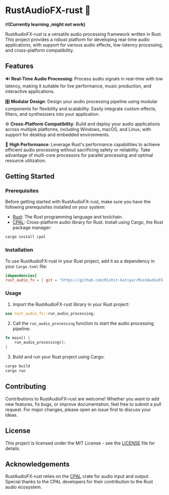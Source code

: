 # RustAudioFX-rust 🎵
#**(Currently learning ,might not work)**

RustAudioFX-rust is a versatile audio processing framework written in Rust. This project provides a robust platform for developing real-time audio applications, with support for various audio effects, low-latency processing, and cross-platform compatibility.

## Features

🔊 **Real-Time Audio Processing**: Process audio signals in real-time with low latency, making it suitable for live performance, music production, and interactive applications.

🎛️ **Modular Design**: Design your audio processing pipeline using modular components for flexibility and scalability. Easily integrate custom effects, filters, and synthesizers into your application.

⚙️ **Cross-Platform Compatibility**: Build and deploy your audio applications across multiple platforms, including Windows, macOS, and Linux, with support for desktop and embedded environments.

🚀 **High Performance**: Leverage Rust's performance capabilities to achieve efficient audio processing without sacrificing safety or reliability. Take advantage of multi-core processors for parallel processing and optimal resource utilization.

## Getting Started

### Prerequisites

Before getting started with RustAudioFX-rust, make sure you have the following prerequisites installed on your system:

- [Rust](https://www.rust-lang.org/tools/install): The Rust programming language and toolchain.
- [CPAL](https://crates.io/crates/cpal): Cross-platform audio library for Rust. Install using Cargo, the Rust package manager:

```bash
cargo install cpal
```

### Installation

To use RustAudioFX-rust in your Rust project, add it as a dependency in your `Cargo.toml` file:

```toml
[dependencies]
rust_audio_fx = { git = "https://github.com/Rishit-katiyar/RustAudioFX-Rust.git" }
```

### Usage

1. Import the RustAudioFX-rust library in your Rust project:

```rust
use rust_audio_fx::run_audio_processing;
```

2. Call the `run_audio_processing` function to start the audio processing pipeline:

```rust
fn main() {
    run_audio_processing();
}
```

3. Build and run your Rust project using Cargo:

```bash
cargo build
cargo run
```

## Contributing

Contributions to RustAudioFX-rust are welcome! Whether you want to add new features, fix bugs, or improve documentation, feel free to submit a pull request. For major changes, please open an issue first to discuss your ideas.

## License

This project is licensed under the MIT License - see the [LICENSE](LICENSE) file for details.

## Acknowledgements

RustAudioFX-rust relies on the [CPAL](https://crates.io/crates/cpal) crate for audio input and output. Special thanks to the CPAL developers for their contribution to the Rust audio ecosystem.
